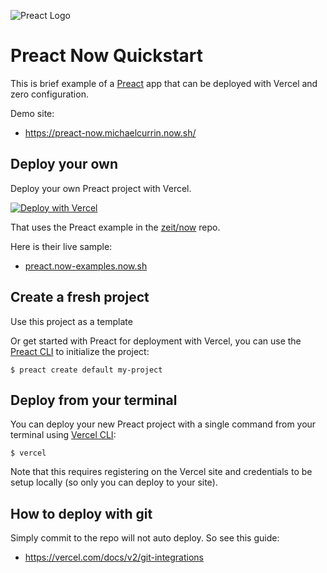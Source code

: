 ![Preact Logo](https://github.com/zeit/now/blob/master/packages/frameworks/logos/preact.svg)

# Preact Now Quickstart

This is brief example of a [Preact](https://preactjs.com/) app that can be deployed with Vercel and zero configuration.

Demo site: 

- https://preact-now.michaelcurrin.now.sh/


## Deploy your own

Deploy your own Preact project with Vercel.

[![Deploy with Vercel](https://vercel.com/button)](https://vercel.com/import/project?template=https://github.com/zeit/now/tree/master/examples/preact)

That uses the Preact example in the [zeit/now](https://github.com/zeit/now) repo.

Here is their live sample: 

- [preact.now-examples.now.sh](https://preact.now-examples.now.sh)


## Create a fresh project

Use this project as a template

Or get started with Preact for deployment with Vercel, you can use the [Preact CLI](https://github.com/preactjs/preact-cli) to initialize the project:

```shell
$ preact create default my-project
```


## Deploy from your terminal

You can deploy your new Preact project with a single command from your terminal using [Vercel CLI](https://vercel.com/download):

```shell
$ vercel
```

Note that this requires registering on the Vercel site and credentials to be setup locally (so only you can deploy to your site).


## How to deploy with git

Simply commit to the repo will not auto deploy. So see this guide:

- https://vercel.com/docs/v2/git-integrations
